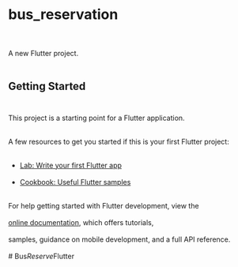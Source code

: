 # bus_reservation <br></br>

A new Flutter project. <br></br>

## Getting Started <br></br>

This project is a starting point for a Flutter application. <br></br>

A few resources to get you started if this is your first Flutter project: <br></br>

- [Lab: Write your first Flutter app](https://docs.flutter.dev/get-started/codelab) <br></br>
- [Cookbook: Useful Flutter samples](https://docs.flutter.dev/cookbook) <br></br>

For help getting started with Flutter development, view the <br></br>
[online documentation](https://docs.flutter.dev/), which offers tutorials, <br></br>
samples, guidance on mobile development, and a full API reference. <br></br>
#   B u s _ R e s e r v e _ F l u t t e r 
 
 
